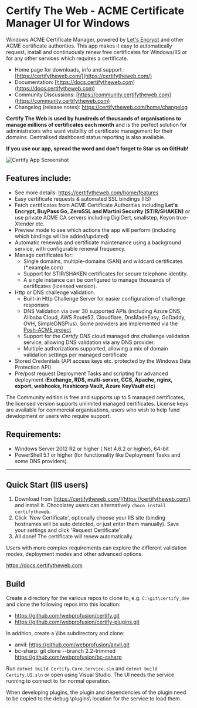 # Certify The Web - ACME Certificate Manager UI for Windows

Windows ACME Certificate Manager, powered by [Let's Encrypt](https://letsencrypt.org/) and other ACME certificate authorities. This app makes it easy to automatically request, install and continuously renew free certificates for Windows/IIS or for any other services which requires a certificate.  

- Home page for downloads, info and support : [https://certifytheweb.com/](https://certifytheweb.com/)
- Documentation: [https://docs.certifytheweb.com](https://docs.certifytheweb.com)
- Community Discussions: [https://community.certifytheweb.com](https://community.certifytheweb.com)
- Changelog (release notes): https://certifytheweb.com/home/changelog

**Certify The Web is used by hundreds of thousands of organisations to manage millions of certificates each month** and is the perfect solution for administrators who want visibility of certificate management for their domains. Centralised dashboard status reporting is also available.

**If you use our app, spread the word and don't forget to Star us on GitHub!**

![Certify App Screenshot](docs/images/app-screenshot.png)

## Features include:
- See more details: https://certifytheweb.com/home/features
- Easy certificate requests & automated SSL bindings (IIS)
- Fetch certificates from ACME Certificate Authorities including **Let's Encrypt, BuyPass Go, ZeroSSL and Martini Security (STIR/SHAKEN)** or use private ACME CA servers including DigiCert, smallstep, Keyon true-Xtender etc.
- Preview mode to see which actions the app will perform (including which bindings will be added/updated)
- Automatic renewals and certificate maintenance using a background service, with configurable renewal frequency.
- Manage certificates for:
	- Single domains, multiple-domains (SAN) and wildcard certificates (*.example.com)
	- Support for STIR/SHAKEN certificates for secure telephone identity.
	- A single instance can be configured to manage thousands of certificates (licensed version).
- Http or DNS challenge validation.
	- Built-in Http Challenge Server for easier configuration of challenge responses
	- DNS Validation via over 30 supported APIs (including Azure DNS, Alibaba Cloud, AWS Route53, Cloudflare, DnsMadeEasy, GoDaddy, OVH, SimpleDNSPlus). Some providers are implemented via the [Posh-ACME project](https://github.com/rmbolger/Posh-ACME/tree/main/Posh-ACME)
	- Support for the *Certify DNS* cloud managed dns challenge validation service, allowing DNS validation via any DNS provider.
	- Multiple authorizations supported, allowing a mix of domain validation settings per managed certificate
- Stored Credentials (API access keys etc. protected by the Windows Data Protection API)
- Pre/post request Deployment Tasks and scripting for advanced deployment (**Exchange, RDS, multi-server, CCS, Apache, nginx, export, webhooks, Hashicorp Vault, Azure KeyVault etc**)

The Community edition is free and supports up to 5 managed certificates, the licensed version supports unlimited managed certificates. License keys are available for commercial organisations, users who wish to help fund development or users who require support.

## Requirements:
- Windows Server 2012 R2 or higher (.Net 4.6.2 or higher), 64-bit
- PowerShell 5.1 or higher (for functionality like Deployment Tasks and some DNS providers).

----------
Quick Start (IIS users)
----------
1. Download from [https://certifytheweb.com/](https://certifytheweb.com/) and install it. Chocolatey users can alternatively `choco install certifytheweb`.
2. Click 'New Certificate', optionally choose your IIS site (binding hostnames will be auto detected, or just enter them manually). Save your settings and click 'Request Certificate'
3. All done! The certificate will renew automatically.

Users with more complex requirements can explore the different validation modes, deployment modes and other advanced options.

https://docs.certifytheweb.com

## Build

Create a directory for the various repos to clone to, e.g. `C:\git\certify_dev` and clone the following repos into this location:
- https://github.com/webprofusion/certify.git
- https://github.com/webprofusion/certify-plugins.git

In addition, create a \libs subdirectory and clone:
- anvil:  https://github.com/webprofusion/anvil.git
- bc-sharp: git clone --branch 2.2-trimmed https://github.com/webprofusion/bc-csharp

Run `dotnet build Certify.Core.Service.sln` and `dotnet build Certify.UI.sln` or open using Visual Studio. The UI needs the service running to connect to for normal operation.

When developing plugins, the plugin and dependencies of the plugin need to be copied to the debug \plugins\ location for the service to load them.
